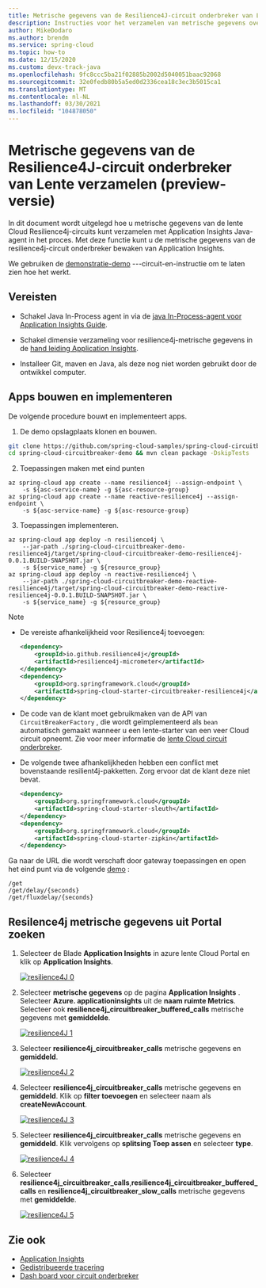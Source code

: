 ```yaml
---
title: Metrische gegevens van de Resilience4J-circuit onderbreker van Lente verzamelen
description: Instructies voor het verzamelen van metrische gegevens over de Resilience4J-circuit onderbreker.
author: MikeDodaro
ms.author: brendm
ms.service: spring-cloud
ms.topic: how-to
ms.date: 12/15/2020
ms.custom: devx-track-java
ms.openlocfilehash: 9fc8ccc5ba21f02885b2002d5040051baac92068
ms.sourcegitcommit: 32e0fedb80b5a5ed0d2336cea18c3ec3b5015ca1
ms.translationtype: MT
ms.contentlocale: nl-NL
ms.lasthandoff: 03/30/2021
ms.locfileid: "104878050"
---
```

# <a name="collect-spring-cloud-resilience4j-circuit-breaker-metrics-preview"></a>Metrische gegevens van de Resilience4J-circuit onderbreker van Lente verzamelen (preview-versie)

In dit document wordt uitgelegd hoe u metrische gegevens van de lente Cloud Resilience4j-circuits kunt verzamelen met Application Insights Java-agent in het proces.  Met deze functie kunt u de metrische gegevens van de resilience4j-circuit onderbreker bewaken van Application Insights.

We gebruiken de [demonstratie-demo](https://github.com/spring-cloud-samples/spring-cloud-circuitbreaker-demo) ---circuit-en-instructie om te laten zien hoe het werkt.

## <a name="prerequisites"></a>Vereisten

* Schakel Java In-Process agent in via de [java In-Process-agent voor Application Insights Guide](./spring-cloud-howto-application-insights.md#enable-java-in-process-agent-for-application-insights). 

* Schakel dimensie verzameling voor resilience4j-metrische gegevens in de [hand leiding Application Insights](../azure-monitor/app/pre-aggregated-metrics-log-metrics.md#custom-metrics-dimensions-and-pre-aggregation).

* Installeer Git, maven en Java, als deze nog niet worden gebruikt door de ontwikkel computer.

## <a name="build-and-deploy-apps"></a>Apps bouwen en implementeren

De volgende procedure bouwt en implementeert apps.

1. De demo opslagplaats klonen en bouwen.

```bash
git clone https://github.com/spring-cloud-samples/spring-cloud-circuitbreaker-demo.git
cd spring-cloud-circuitbreaker-demo && mvn clean package -DskipTests
```

2. Toepassingen maken met eind punten

```azurecli
az spring-cloud app create --name resilience4j --assign-endpoint \
    -s ${asc-service-name} -g ${asc-resource-group}
az spring-cloud app create --name reactive-resilience4j --assign-endpoint \
    -s ${asc-service-name} -g ${asc-resource-group}
```

3. Toepassingen implementeren.

```azurecli
az spring-cloud app deploy -n resilience4j \
    --jar-path ./spring-cloud-circuitbreaker-demo-resilience4j/target/spring-cloud-circuitbreaker-demo-resilience4j-0.0.1.BUILD-SNAPSHOT.jar \
    -s ${service_name} -g ${resource_group}
az spring-cloud app deploy -n reactive-resilience4j \
    --jar-path ./spring-cloud-circuitbreaker-demo-reactive-resilience4j/target/spring-cloud-circuitbreaker-demo-reactive-resilience4j-0.0.1.BUILD-SNAPSHOT.jar \
    -s ${service_name} -g ${resource_group}
```

> [!Note]
>
> * De vereiste afhankelijkheid voor Resilience4j toevoegen:
>
>   ```xml
>   <dependency>
>       <groupId>io.github.resilience4j</groupId>
>       <artifactId>resilience4j-micrometer</artifactId>
>   </dependency>
>   <dependency>
>       <groupId>org.springframework.cloud</groupId>
>       <artifactId>spring-cloud-starter-circuitbreaker-resilience4j</artifactId>
>   </dependency>
>   ```
> * De code van de klant moet gebruikmaken van de API van `CircuitBreakerFactory` , die wordt geïmplementeerd als `bean` automatisch gemaakt wanneer u een lente-starter van een veer Cloud circuit opneemt. Zie voor meer informatie de [lente Cloud circuit onderbreker](https://spring.io/projects/spring-cloud-circuitbreaker#overview).
>
> * De volgende twee afhankelijkheden hebben een conflict met bovenstaande resilient4j-pakketten.  Zorg ervoor dat de klant deze niet bevat.
>
>   ```xml
>   <dependency>
>       <groupId>org.springframework.cloud</groupId>
>       <artifactId>spring-cloud-starter-sleuth</artifactId>
>   </dependency>
>   <dependency>
>       <groupId>org.springframework.cloud</groupId>
>       <artifactId>spring-cloud-starter-zipkin</artifactId>
>   </dependency>
>   ```
>
>
> Ga naar de URL die wordt verschaft door gateway toepassingen en open het eind punt via de volgende [demo](https://github.com/spring-cloud-samples/spring-cloud-circuitbreaker-demo) :
>
>   ```console
>   /get
>   /get/delay/{seconds}
>   /get/fluxdelay/{seconds}
>   ```

## <a name="locate-resilence4j-metrics-from-portal"></a>Resilence4j metrische gegevens uit Portal zoeken

1. Selecteer de Blade **Application Insights** in azure lente Cloud Portal en klik op **Application Insights**.

   [![resilience4J 0](media/spring-cloud-resilience4j/resilience4J-0.png)](media/spring-cloud-resilience4j/resilience4J-0.PNG)

2. Selecteer **metrische gegevens** op de pagina **Application Insights** .  Selecteer **Azure. applicationinsights** uit de **naam ruimte Metrics**.  Selecteer ook **resilience4j_circuitbreaker_buffered_calls** metrische gegevens met **gemiddelde**.

   [![resilience4J 1](media/spring-cloud-resilience4j/resilience4J-1.png)](media/spring-cloud-resilience4j/resilience4J-1.PNG)

3. Selecteer **resilience4j_circuitbreaker_calls** metrische gegevens en **gemiddeld**.

   [![resilience4J 2](media/spring-cloud-resilience4j/resilience4J-2.png)](media/spring-cloud-resilience4j/resilience4J-2.PNG)

4. Selecteer **resilience4j_circuitbreaker_calls**  metrische gegevens en **gemiddeld**.  Klik op **filter toevoegen** en selecteer naam als **createNewAccount**.

   [![resilience4J 3](media/spring-cloud-resilience4j/resilience4J-3.png)](media/spring-cloud-resilience4j/resilience4J-3.PNG)

5. Selecteer **resilience4j_circuitbreaker_calls**  metrische gegevens en **gemiddeld**.  Klik vervolgens op **splitsing Toep assen** en selecteer **type**.

   [![resilience4J 4](media/spring-cloud-resilience4j/resilience4J-4.png)](media/spring-cloud-resilience4j/resilience4J-4.PNG)

6. Selecteer **resilience4j_circuitbreaker_calls**,**resilience4j_circuitbreaker_buffered_calls** en **resilience4j_circuitbreaker_slow_calls** metrische gegevens met **gemiddelde**.

   [![resilience4J 5](media/spring-cloud-resilience4j/resilience4j-5.png)](media/spring-cloud-resilience4j/resilience4j-5.PNG)

## <a name="see-also"></a>Zie ook

* [Application Insights](spring-cloud-howto-application-insights.md)
* [Gedistribueerde tracering](spring-cloud-howto-distributed-tracing.md)
* [Dash board voor circuit onderbreker](spring-cloud-tutorial-circuit-breaker.md)